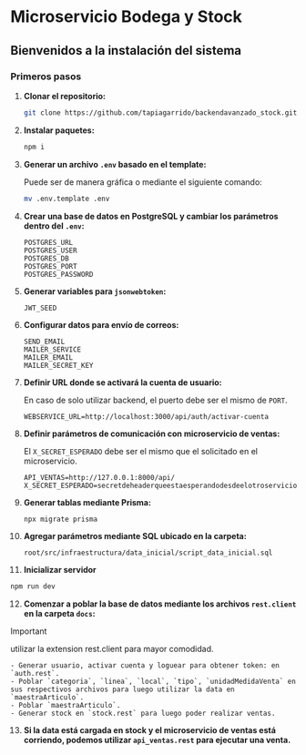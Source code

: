 # Microservicio Bodega y Stock

## Bienvenidos a la instalación del sistema

### Primeros pasos

1. **Clonar el repositorio:**

   ```bash
   git clone https://github.com/tapiagarrido/backendavanzado_stock.git
   ```

2. **Instalar paquetes:**

   ```bash
   npm i
   ```

3. **Generar un archivo `.env` basado en el template:**

   Puede ser de manera gráfica o mediante el siguiente comando:

   ```bash
   mv .env.template .env
   ```

4. **Crear una base de datos en PostgreSQL y cambiar los parámetros dentro del `.env`:**

   ```env
   POSTGRES_URL
   POSTGRES_USER
   POSTGRES_DB
   POSTGRES_PORT
   POSTGRES_PASSWORD
   ```

5. **Generar variables para `jsonwebtoken`:**

   ```env
   JWT_SEED
   ```

6. **Configurar datos para envío de correos:**

   ```env
   SEND_EMAIL
   MAILER_SERVICE
   MAILER_EMAIL
   MAILER_SECRET_KEY
   ```

7. **Definir URL donde se activará la cuenta de usuario:**

   En caso de solo utilizar backend, el puerto debe ser el mismo de `PORT`.

   ```env
   WEBSERVICE_URL=http://localhost:3000/api/auth/activar-cuenta
   ```

8. **Definir parámetros de comunicación con microservicio de ventas:**

   El `X_SECRET_ESPERADO` debe ser el mismo que el solicitado en el microservicio.

   ```env
   API_VENTAS=http://127.0.0.1:8000/api/
   X_SECRET_ESPERADO=secretdeheaderqueestaesperandodesdeelotroservicio
   ```

9. **Generar tablas mediante Prisma:**

   ```bash
   npx migrate prisma
   ```

10. **Agregar parámetros mediante SQL ubicado en la carpeta:**

    `root/src/infraestructura/data_inicial/script_data_inicial.sql`

11. **Inicializar servidor**

   ```bash
   npm run dev
   ```

12. **Comenzar a poblar la base de datos mediante los archivos `rest.client` en la carpeta `docs`:**

> [!IMPORTANT]
> utilizar la extension rest.client para mayor comodidad.

    - Generar usuario, activar cuenta y loguear para obtener token: en `auth.rest`.
    - Poblar `categoria`, `linea`, `local`, `tipo`, `unidadMedidaVenta` en sus respectivos archivos para luego utilizar la data en `maestraArticulo`.
    - Poblar `maestraArticulo`.
    - Generar stock en `stock.rest` para luego poder realizar ventas.

13. **Si la data está cargada en stock y el microservicio de ventas está corriendo, podemos utilizar `api_ventas.rest` para ejecutar una venta.**
